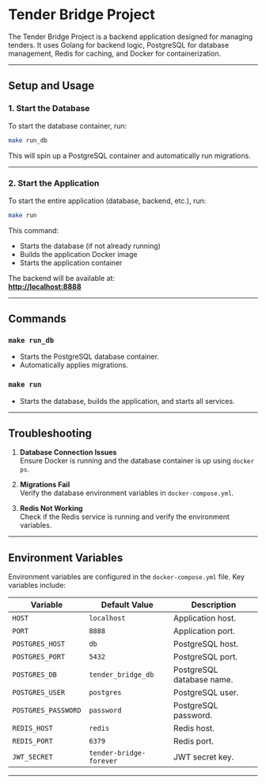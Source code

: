 # Tender Bridge Project

The Tender Bridge Project is a backend application designed for managing tenders. It uses Golang for backend logic, PostgreSQL for database management, Redis for caching, and Docker for containerization.

---

## Setup and Usage

### 1. Start the Database

To start the database container, run:

```bash
make run_db
```

This will spin up a PostgreSQL container and automatically run migrations.

---

### 2. Start the Application

To start the entire application (database, backend, etc.), run:

```bash
make run
```

This command:
- Starts the database (if not already running)
- Builds the application Docker image
- Starts the application container

The backend will be available at:  
**[http://localhost:8888](http://localhost:8888)**

---

## Commands

### `make run_db`
- Starts the PostgreSQL database container.
- Automatically applies migrations.

### `make run`
- Starts the database, builds the application, and starts all services.

---

## Troubleshooting

1. **Database Connection Issues**  
   Ensure Docker is running and the database container is up using `docker ps`.

2. **Migrations Fail**  
   Verify the database environment variables in `docker-compose.yml`.

3. **Redis Not Working**  
   Check if the Redis service is running and verify the environment variables.

---

## Environment Variables

Environment variables are configured in the `docker-compose.yml` file. Key variables include:

| Variable                   | Default Value           | Description                       |
|----------------------------|-------------------------|-----------------------------------|
| `HOST`                     | `localhost`            | Application host.                |
| `PORT`                     | `8888`                 | Application port.                |
| `POSTGRES_HOST`            | `db`                   | PostgreSQL host.                 |
| `POSTGRES_PORT`            | `5432`                 | PostgreSQL port.                 |
| `POSTGRES_DB`              | `tender_bridge_db`     | PostgreSQL database name.        |
| `POSTGRES_USER`            | `postgres`             | PostgreSQL user.                 |
| `POSTGRES_PASSWORD`        | `password`             | PostgreSQL password.             |
| `REDIS_HOST`               | `redis`                | Redis host.                      |
| `REDIS_PORT`               | `6379`                 | Redis port.                      |
| `JWT_SECRET`               | `tender-bridge-forever` | JWT secret key.                  |

---

